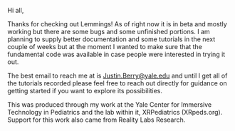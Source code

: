 Hi all, 

Thanks for checking out Lemmings! As of right now it is in beta and mostly working but there are some bugs and some unfinished portions. I am planning to supply better documentation and some tutorials in the next couple of weeks but at the moment I wanted to make sure that the fundamental code was available in case people were interested in trying it out.

The best email to reach me at is Justin.Berry@yale.edu and until I get all of the tutorials recorded please feel free to reach out directly for guidance on getting started if you want to explore its possibilities.

This was produced through my work at the Yale Center for Immersive Technology in Pediatrics and the lab within it, XRPediatrics (XRpeds.org). Support for this work also came from Reality Labs Research.
